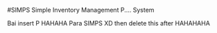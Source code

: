 #SIMPS
Simple Inventory Management  P.... System

Bai insert P HAHAHA Para SIMPS XD then delete this after HAHAHAHA


